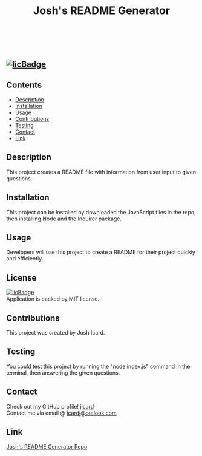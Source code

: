  
# <header>Josh's README Generator</header>
## [![licBadge](https://img.shields.io/badge/License-MIT-yellow.svg)](https://opensource.org/licenses/MIT)
## Contents
- [Description](#description)
- [Installation](#installation)
- [Usage](#usage)
- [Contributions](#contributions)
- [Testing](#testing)
- [Contact](#contact)
- [Link](#link)
## Description
This project creates a README file with information from user input to given questions. 
## Installation
This project can be installed by downloaded the JavaScript files in the repo, then installing Node and the Inquirer package. 
## Usage
Developers will use this project to create a README for their project quickly and efficiently. 
## License
[![licBadge](https://img.shields.io/badge/License-MIT-yellow.svg)](https://opensource.org/licenses/MIT) <br /> Application is backed by MIT license.
## Contributions
This project was created by Josh Icard. 
## Testing
You could test this project by running the "node index.js" command in the terminal, then answering the given questions. 
## Contact
Check out my GitHub profile! [jicard](https://github.com/jicard)
<br />
Contact me via email @ icardj@outlook.com
## Link
[Josh's README Generator Repo](https://github.com/jicard/Node-Readme-Generator-Challenge)
